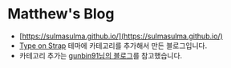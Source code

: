 # Matthew's Blog
- [https://sulmasulma.github.io/](https://sulmasulma.github.io/)
- [Type on Strap](https://github.com/sylhare/Type-on-Strap) 테마에 카테고리를 추가해서 만든 블로그입니다.
- 카테고리 추가는 [gunbin91님의 블로그](https://github.com/gunbin91/gunbin91.github.io)를 참고했습니다.
<!-- 추가 일지(추가한 방법)를 여기에 작성하기 -->
